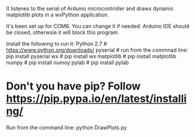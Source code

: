It listenes to the serial of Arduino microcontroller and draws dynamic matplotlib plots in a wxPython application.

It's been set up for COM6. You can change it if needed.
Arduino IDE should be closed, otherwsie it will block this program.

Install the following to run it:
Python 2.7    # https://www.python.org/downloads/
pyserial      # run from the commnad line: pip install pyserial
wx            # pip install wx
matplotlib    # pip install matplotlib
numpy         # pip install numoy
pylab         # pip install pylab

# Don't you have pip? Follow https://pip.pypa.io/en/latest/installing/

Run from the command line:
python DrawPlots.py
